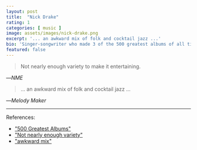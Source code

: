```yaml
---
layout: post
title:  "Nick Drake"
rating: 1
categories: [ music ]
image: assets/images/nick-drake.png
excerpt: '... an awkward mix of folk and cocktail jazz ...'
bio: 'Singer-songwriter who made 3 of the 500 greatest albums of all time, inspired Kate Bush and Radiohead'
featured: false
---
```


> Not nearly enough variety to make it entertaining.

—_NME_

> ... an awkward mix of folk and cocktail jazz ...

—_Melody Maker_

---

References:

- ["500 Greatest Albums"](https://www.rollingstone.com/music/music-lists/best-albums-of-all-time-1062063/)
- ["Not nearly enough variety"](https://en.wikipedia.org/wiki/Nick_Drake#Five_Leaves_Left_(1969))
- ["awkward mix"](https://www.telegraph.co.uk/culture/music/3617296/Brighter-very-much-later.html)
